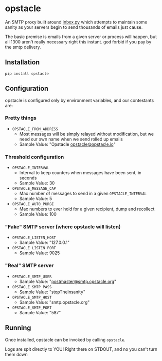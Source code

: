 opstacle
========

An SMTP proxy built around [inbox.py](https://github.com/kennethreitz/inbox.py)
which attempts to maintain some sanity as your servers begin to send thousands
of emails just cause.

The basic premise is emails from a given server or process will happen, but all
1300 aren't really necessary right this instant. god forbid if you pay by the
smtp delivery.

Installation
------------

`pip install opstacle`

Configuration
-------------

opstacle is configured only by environment variables, and our contestants are:

### Pretty things

- `OPSTACLE_FROM_ADDRESS`
  * Most messages will be simply relayed without modification, but we need our own name when we send rolled up emails
  * Sample Value: "Opstacle <opstacle@opstacle.io>"

### Threshold configuration

- `OPSTACLE_INTERVAL`
  * Interval to keep counters when messages have been sent, in seconds
  * Sample Value: 30
- `OPSTACLE_MESSAGE_CAP`
  * Max number of messages to send in a given `OPSTACLE_INTERVAL`
  * Sample Value: 5
- `OPSTACLE_AUTO_PURGE`
  * Max numbers to ever hold for a given recipient, dump and recollect
  * Sample Value: 100


### "Fake" SMTP server (where opstacle will listen) 

- `OPSTACLE_LISTEN_HOST`
  * Sample Value: "127.0.0.1"
- `OPSTACLE_LISTEN_PORT`
  * Sample Value: 9025


### "Real" SMTP server

- `OPSTACLE_SMTP_USER`
  * Sample Value: "postmaster@smtp.opstacle.org"
- `OPSTACLE_SMTP_PASS`
  * Sample Value: "stopTheInsanity"
- `OPSTACLE_SMTP_HOST`
  * Sample Value: "smtp.opstacle.org"
- `OPSTACLE_SMTP_PORT`
  * Sample Value: "587"

Running
-------

Once installed, opstacle can be invoked by calling `opstacle`.

Logs are spit directly to YOU! Right there on STDOUT, and no you can't turn them down
